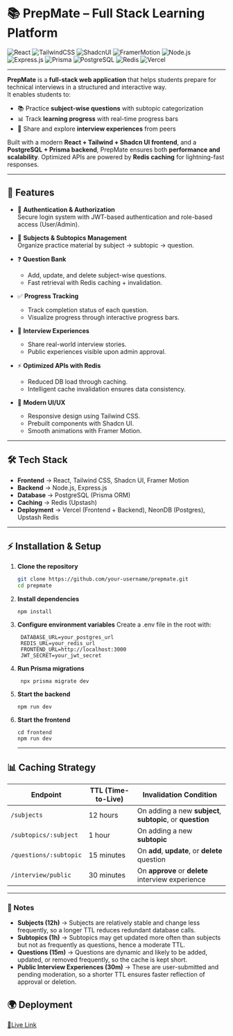 # 📚 PrepMate – Full Stack Learning Platform  

![React](https://img.shields.io/badge/React-20232A?style=for-the-badge&logo=react&logoColor=61DAFB)
![TailwindCSS](https://img.shields.io/badge/Tailwind_CSS-38B2AC?style=for-the-badge&logo=tailwind-css&logoColor=white)
![ShadcnUI](https://img.shields.io/badge/shadcn/ui-000000?style=for-the-badge&logo=shadcnui&logoColor=white)
![FramerMotion](https://img.shields.io/badge/Framer_Motion-0055FF?style=for-the-badge&logo=framer&logoColor=white)
![Node.js](https://img.shields.io/badge/Node.js-339933?style=for-the-badge&logo=node.js&logoColor=white)
![Express.js](https://img.shields.io/badge/Express.js-000000?style=for-the-badge&logo=express&logoColor=white)
![Prisma](https://img.shields.io/badge/Prisma-2D3748?style=for-the-badge&logo=prisma&logoColor=white)
![PostgreSQL](https://img.shields.io/badge/PostgreSQL-4169E1?style=for-the-badge&logo=postgresql&logoColor=white)
![Redis](https://img.shields.io/badge/Redis-D82C20?style=for-the-badge&logo=redis&logoColor=white)
![Vercel](https://img.shields.io/badge/Vercel-000000?style=for-the-badge&logo=vercel&logoColor=white)

---

**PrepMate** is a **full-stack web application** that helps students prepare for technical interviews in a structured and interactive way.  
It enables students to:  
- 📚 Practice **subject-wise questions** with subtopic categorization  
- 📊 Track **learning progress** with real-time progress bars  
- 📝 Share and explore **interview experiences** from peers  

Built with a modern **React + Tailwind + Shadcn UI frontend**, and a **PostgreSQL + Prisma backend**, PrepMate ensures both **performance and scalability**. Optimized APIs are powered by **Redis caching** for lightning-fast responses.

---

## 🚀 Features

- 🔐 **Authentication & Authorization**  
  Secure login system with JWT-based authentication and role-based access (User/Admin).  

- 📖 **Subjects & Subtopics Management**  
  Organize practice material by subject → subtopic → question.  

- ❓ **Question Bank**  
  - Add, update, and delete subject-wise questions.  
  - Fast retrieval with Redis caching + invalidation.  

- ✅ **Progress Tracking**  
  - Track completion status of each question.  
  - Visualize progress through interactive progress bars.  

- 📝 **Interview Experiences**  
  - Share real-world interview stories.  
  - Public experiences visible upon admin approval.  

- ⚡ **Optimized APIs with Redis**  
  - Reduced DB load through caching.  
  - Intelligent cache invalidation ensures data consistency.  

- 🎨 **Modern UI/UX**  
  - Responsive design using Tailwind CSS.  
  - Prebuilt components with Shadcn UI.  
  - Smooth animations with Framer Motion.  

---

## 🛠️ Tech Stack

- **Frontend** → React, Tailwind CSS, Shadcn UI, Framer Motion  
- **Backend** → Node.js, Express.js  
- **Database** → PostgreSQL (Prisma ORM)  
- **Caching** → Redis (Upstash)  
- **Deployment** → Vercel (Frontend + Backend), NeonDB (Postgres), Upstash Redis  

---

## ⚡ Installation & Setup  

1. **Clone the repository**  
   ```bash
   git clone https://github.com/your-username/prepmate.git
   cd prepmate
   ```
2. **Install dependencies**
   ```
   npm install
   ````
3. **Configure environment variables**
   Create a .env file in the root with:
   ```
    DATABASE_URL=your_postgres_url
    REDIS_URL=your_redis_url
    FRONTEND_URL=http://localhost:3000
    JWT_SECRET=your_jwt_secret
   ```
4. **Run Prisma migrations**
   ```
    npx prisma migrate dev
   ```
5. **Start the backend**
   ```
   npm run dev
   ```
6. **Start the frontend**
   ```
   cd frontend
   npm run dev
   ```
   ---
   
## 📊 Caching Strategy

| **Endpoint**                       | **TTL (Time-to-Live)** | **Invalidation Condition**                                      |
|-------------------------------------|-------------------------|-----------------------------------------------------------------|
| `/subjects`                        | 12 hours               | On adding a new **subject**, **subtopic**, or **question**      |
| `/subtopics/:subject`              | 1 hour                 | On adding a new **subtopic**                                    |
| `/questions/:subtopic`             | 15 minutes             | On **add**, **update**, or **delete** question                  |
| `/interview/public`                | 30 minutes             | On **approve** or **delete** interview experience              |

---

### 📝 Notes
- **Subjects (12h)** → Subjects are relatively stable and change less frequently, so a longer TTL reduces redundant database calls.  
- **Subtopics (1h)** → Subtopics may get updated more often than subjects but not as frequently as questions, hence a moderate TTL.  
- **Questions (15m)** → Questions are dynamic and likely to be added, updated, or removed frequently, so the cache is kept short.  
- **Public Interview Experiences (30m)** → These are user-submitted and pending moderation, so a shorter TTL ensures faster reflection of approval or deletion.  

## 🌍 Deployment
[🔗Live Link](https://prep-mate-full-stack.vercel.app/)



